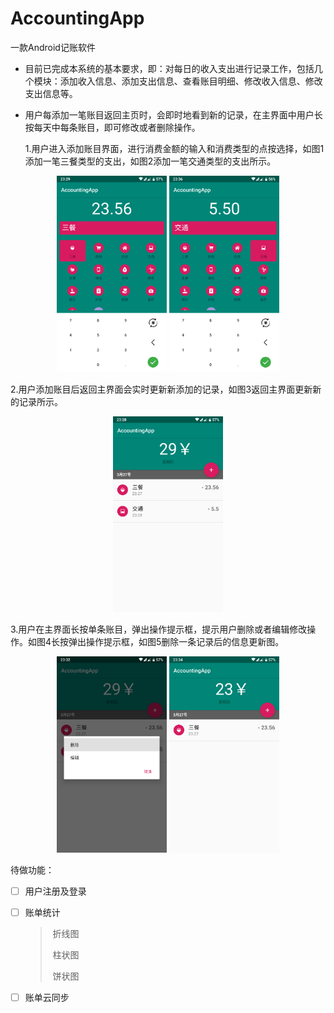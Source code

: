 # AccountingApp
一款Android记账软件

- 目前已完成本系统的基本要求，即：对每日的收入支出进行记录工作，包括几个模块：添加收入信息、添加支出信息、查看账目明细、修改收入信息、修改支出信息等。

- 用户每添加一笔账目返回主页时，会即时地看到新的记录，在主界面中用户长按每天中每条账目，即可修改或者删除操作。

  

  1.用户进入添加账目界面，进行消费金额的输入和消费类型的点按选择，如图1添加一笔三餐类型的支出，如图2添加一笔交通类型的支出所示。

<div align="center">
    <img src="https://github.com/leeranzhi/AccountingApp/blob/master/Screenshot/%E5%9B%BE%E7%89%871.png" width="35%" height="35%">
    <img src="https://github.com/leeranzhi/AccountingApp/blob/master/Screenshot/%E5%9B%BE%E7%89%872.png"  width="35%" height="35%">
</div>


​       2.用户添加账目后返回主界面会实时更新新添加的记录，如图3返回主界面更新新的记录所示。

<div align="center">
    <img src="https://github.com/leeranzhi/AccountingApp/blob/master/Screenshot/%E5%9B%BE%E7%89%873.png" width="35%" height="35%">
</div>



​      3.用户在主界面长按单条账目，弹出操作提示框，提示用户删除或者编辑修改操作。如图4长按弹出操作提示框，如图5删除一条记录后的信息更新图。

<div align="center">
    <img src="https://github.com/leeranzhi/AccountingApp/blob/master/Screenshot/%E5%9B%BE%E7%89%874.png" width="35%" height="35%">
    <img src="https://github.com/leeranzhi/AccountingApp/blob/master/Screenshot/%E5%9B%BE%E7%89%875.png"  width="35%" height="35%">
</div>


待做功能：

- [ ] 用户注册及登录

- [ ] 账单统计

  > ​	折线图
  >
  > ​	柱状图
  >
  > ​	饼状图

- [ ] 账单云同步

